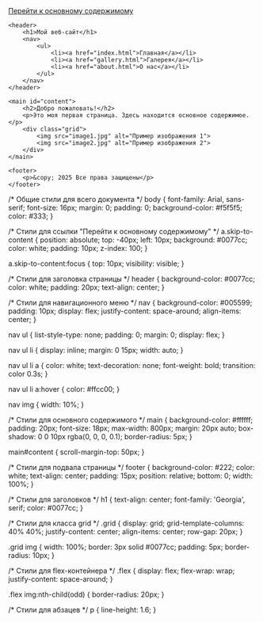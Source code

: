   <!DOCTYPE html>
<html lang="ru">
<head>
    <meta charset="UTF-8">
    <meta name="viewport" content="width=device-width, initial-scale=1.0">
    <title>Главная страница</title>
    <link rel="stylesheet" href="styles.css">
</head>
<body>
    <a href="#content" class="skip-to-content">Перейти к основному содержимому</a>
    
    <header>
        <h1>Мой веб-сайт</h1>
        <nav>
            <ul>
                <li><a href="index.html">Главная</a></li>
                <li><a href="gallery.html">Галерея</a></li>
                <li><a href="about.html">О нас</a></li>
            </ul>
        </nav>
    </header>

    <main id="content">
        <h2>Добро пожаловать!</h2>
        <p>Это моя первая страница. Здесь находится основное содержимое.</p>
        <div class="grid">
            <img src="image1.jpg" alt="Пример изображения 1">
            <img src="image2.jpg" alt="Пример изображения 2">
        </div>
    </main>

    <footer>
        <p>&copy; 2025 Все права защищены</p>
    </footer>
</body>
</html>


/* Общие стили для всего документа */
body {
    font-family: Arial, sans-serif;
    font-size: 16px;
    margin: 0;
    padding: 0;
    background-color: #f5f5f5;
    color: #333;
}

/* Стили для ссылки "Перейти к основному содержимому" */
a.skip-to-content {
    position: absolute;
    top: -40px;
    left: 10px;
    background: #0077cc;
    color: white;
    padding: 10px;
    z-index: 100;
}

a.skip-to-content:focus {
    top: 10px;
    visibility: visible;
}

/* Стили для заголовка страницы */
header {
    background-color: #0077cc;
    color: white;
    padding: 20px;
    text-align: center;
}

/* Стили для навигационного меню */
nav {
    background-color: #005599;
    padding: 10px;
    display: flex;
    justify-content: space-around;
    align-items: center;
}

nav ul {
    list-style-type: none;
    padding: 0;
    margin: 0;
    display: flex;
}

nav ul li {
    display: inline;
    margin: 0 15px;
    width: auto;
}

nav ul li a {
    color: white;
    text-decoration: none;
    font-weight: bold;
    transition: color 0.3s;
}

nav ul li a:hover {
    color: #ffcc00;
}

nav img {
    width: 10%;
}

/* Стили для основного содержимого */
main {
    background-color: #ffffff;
    padding: 20px;
    font-size: 18px;
    max-width: 800px;
    margin: 20px auto;
    box-shadow: 0 0 10px rgba(0, 0, 0, 0.1);
    border-radius: 5px;
}

main#content {
    scroll-margin-top: 50px;
}

/* Стили для подвала страницы */
footer {
    background-color: #222;
    color: white;
    text-align: center;
    padding: 15px;
    position: relative;
    bottom: 0;
    width: 100%;
}

/* Стили для заголовков */
h1 {
    text-align: center;
    font-family: 'Georgia', serif;
    color: #0077cc;
}

/* Стили для класса grid */
.grid {
    display: grid;
    grid-template-columns: 40% 40%;
    justify-content: center;
    align-items: center;
    row-gap: 20px;
}

.grid img {
    width: 100%;
    border: 3px solid #0077cc;
    padding: 5px;
    border-radius: 10px;
}

/* Стили для flex-контейнера */
.flex {
    display: flex;
    flex-wrap: wrap;
    justify-content: space-around;
}

.flex img:nth-child(odd) {
    border-radius: 20px;
}

/* Стили для абзацев */
p {
    line-height: 1.6;
}
